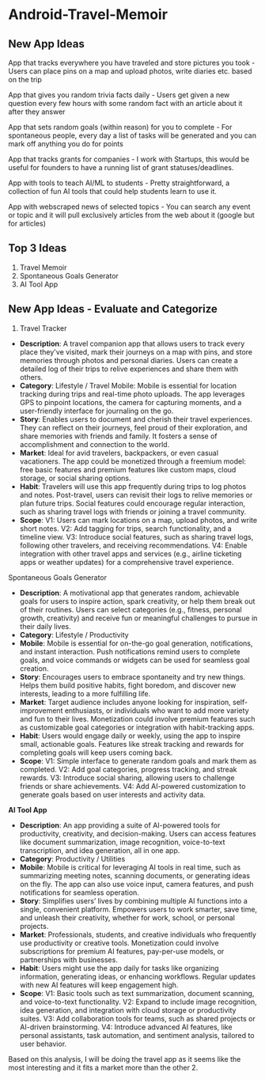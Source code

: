 # Android-Travel-Memoir

## New App Ideas

App that tracks everywhere you have traveled and store pictures you took
    - Users can place pins on a map and upload photos, write diaries etc. based on the trip
    
App that gives you random trivia facts daily
    - Users get given a new question every few hours with some random fact with an article about it after they answer

App that sets random goals (within reason) for you to complete 
    - For spontaneous people, every day a list of tasks will be generated and you can mark off anything you do for points
    
App that tracks grants for companies
    - I work with Startups, this would be useful for founders to have a running list of grant statuses/deadlines.
    
App with tools to teach AI/ML to students
    - Pretty straightforward, a collection of fun AI tools that could help students learn to use it.
    
App with webscraped news of selected topics
    - You can search any event or topic and it will pull exclusively articles from the web about it (google but for articles)
    
## Top 3 Ideas

1. Travel Memoir
2. Spontaneous Goals Generator
3. AI Tool App

## New App Ideas - Evaluate and Categorize
1. Travel Tracker

- **Description**: A travel companion app that allows users to track every place they've visited, mark their journeys on a map with pins, and store memories through photos and personal diaries. Users can create a detailed log of their trips to relive experiences and share them with others.
- **Category**: Lifestyle / Travel
Mobile: Mobile is essential for location tracking during trips and real-time photo uploads. The app leverages GPS to pinpoint locations, the camera for capturing moments, and a user-friendly interface for journaling on the go.
- **Story**: Enables users to document and cherish their travel experiences. They can reflect on their journeys, feel proud of their exploration, and share memories with friends and family. It fosters a sense of accomplishment and connection to the world.
- **Market**: Ideal for avid travelers, backpackers, or even casual vacationers. The app could be monetized through a freemium model: free basic features and premium features like custom maps, cloud storage, or social sharing options.
- **Habit**: Travelers will use this app frequently during trips to log photos and notes. Post-travel, users can revisit their logs to relive memories or plan future trips. Social features could encourage regular interaction, such as sharing travel logs with friends or joining a travel community.
- **Scope**:
V1: Users can mark locations on a map, upload photos, and write short notes.
V2: Add tagging for trips, search functionality, and a timeline view.
V3: Introduce social features, such as sharing travel logs, following other travelers, and receiving recommendations.
V4: Enable integration with other travel apps and services (e.g., airline ticketing apps or weather updates) for a comprehensive travel experience.

Spontaneous Goals Generator

- **Description**: A motivational app that generates random, achievable goals for users to inspire action, spark creativity, or help them break out of their routines. Users can select categories (e.g., fitness, personal growth, creativity) and receive fun or meaningful challenges to pursue in their daily lives.
- **Category**: Lifestyle / Productivity
- **Mobile**: Mobile is essential for on-the-go goal generation, notifications, and instant interaction. Push notifications remind users to complete goals, and voice commands or widgets can be used for seamless goal creation.
- **Story**: Encourages users to embrace spontaneity and try new things. Helps them build positive habits, fight boredom, and discover new interests, leading to a more fulfilling life.
- **Market**: Target audience includes anyone looking for inspiration, self-improvement enthusiasts, or individuals who want to add more variety and fun to their lives. Monetization could involve premium features such as customizable goal categories or integration with habit-tracking apps.
- **Habit**: Users would engage daily or weekly, using the app to inspire small, actionable goals. Features like streak tracking and rewards for completing goals will keep users coming back.
- **Scope**:
V1: Simple interface to generate random goals and mark them as completed.
V2: Add goal categories, progress tracking, and streak rewards.
V3: Introduce social sharing, allowing users to challenge friends or share achievements.
V4: Add AI-powered customization to generate goals based on user interests and activity data.

**AI Tool App**

- **Description**: An app providing a suite of AI-powered tools for productivity, creativity, and decision-making. Users can access features like document summarization, image recognition, voice-to-text transcription, and idea generation, all in one app.
- **Category**: Productivity / Utilities
- **Mobile**: Mobile is critical for leveraging AI tools in real time, such as summarizing meeting notes, scanning documents, or generating ideas on the fly. The app can also use voice input, camera features, and push notifications for seamless operation.
- **Story**: Simplifies users’ lives by combining multiple AI functions into a single, convenient platform. Empowers users to work smarter, save time, and unleash their creativity, whether for work, school, or personal projects.
- **Market**: Professionals, students, and creative individuals who frequently use productivity or creative tools. Monetization could involve subscriptions for premium AI features, pay-per-use models, or partnerships with businesses.
- **Habit**: Users might use the app daily for tasks like organizing information, generating ideas, or enhancing workflows. Regular updates with new AI features will keep engagement high.
- **Scope**:
V1: Basic tools such as text summarization, document scanning, and voice-to-text functionality.
V2: Expand to include image recognition, idea generation, and integration with cloud storage or productivity suites.
V3: Add collaboration tools for teams, such as shared projects or AI-driven brainstorming.
V4: Introduce advanced AI features, like personal assistants, task automation, and sentiment analysis, tailored to user behavior.


Based on this analysis, I will be doing the travel app as it seems like the most interesting and it fits a market more than the other 2.

